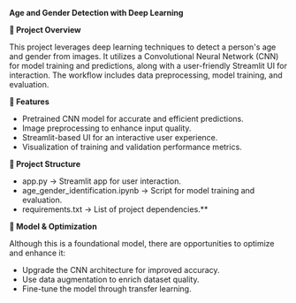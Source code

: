 **Age and Gender Detection with Deep Learning**

**📌 Project Overview**

This project leverages deep learning techniques to detect a person's age and gender from images. It utilizes a Convolutional Neural Network (CNN) for model training and predictions, along with a user-friendly Streamlit UI for interaction. The workflow includes data preprocessing, model training, and evaluation.


**🚀 Features**

- Pretrained CNN model for accurate and efficient predictions.
- Image preprocessing to enhance input quality.
- Streamlit-based UI for an interactive user experience.
- Visualization of training and validation performance metrics.

**📂 Project Structure**

- app.py → Streamlit app for user interaction.
- age_gender_identification.ipynb → Script for model training and evaluation.
- requirements.txt → List of project dependencies.**

**📌 Model & Optimization**

Although this is a foundational model, there are opportunities to optimize and enhance it:
- Upgrade the CNN architecture for improved accuracy.
- Use data augmentation to enrich dataset quality.
- Fine-tune the model through transfer learning.







